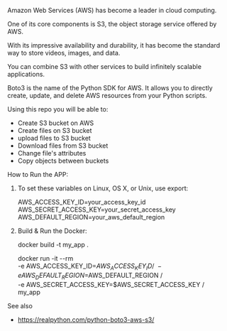 Amazon Web Services (AWS) has become a leader in cloud computing. 

One of its core components is S3, the object storage service offered by AWS. 

With its impressive availability and durability, it has become the standard way to store videos, images, and data. 

You can combine S3 with other services to build infinitely scalable applications.

Boto3 is the name of the Python SDK for AWS. It allows you to directly create, update, and delete AWS resources from your Python scripts.

Using this repo you will be able to:
- Create S3 bucket on AWS 
- Create files on S3 bucket
- upload files to S3 bucket
- Download files from S3 bucket
- Change file's attributes
- Copy objects between buckets



How to Run the APP:

1. To set these variables on Linux, OS X, or Unix, use export:


    AWS_ACCESS_KEY_ID=your_access_key_id
    AWS_SECRET_ACCESS_KEY=your_secret_access_key
    AWS_DEFAULT_REGION=your_aws_default_region


2. Build & Run the Docker:


    docker build -t my_app .


    docker run -it --rm \
       -e AWS_ACCESS_KEY_ID=$AWS_ACCESS_KEY_ID /\
       -e AWS_DEFAULT_REGION=$AWS_DEFAULT_REGION /\
       -e AWS_SECRET_ACCESS_KEY=$AWS_SECRET_ACCESS_KEY /\
       my_app


See also
* https://realpython.com/python-boto3-aws-s3/